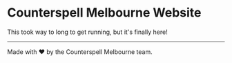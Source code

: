 # Counterspell Melbourne Website
This took way to long to get running, but it's finally here!
<hr>

Made with ❤️ by the Counterspell Melbourne team.
